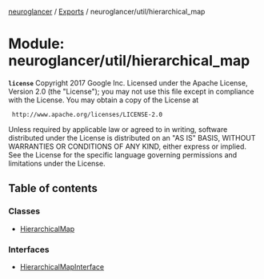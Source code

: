 [neuroglancer](../README.md) / [Exports](../modules.md) / neuroglancer/util/hierarchical\_map

# Module: neuroglancer/util/hierarchical\_map

**`license`**
Copyright 2017 Google Inc.
Licensed under the Apache License, Version 2.0 (the "License");
you may not use this file except in compliance with the License.
You may obtain a copy of the License at

     http://www.apache.org/licenses/LICENSE-2.0

Unless required by applicable law or agreed to in writing, software
distributed under the License is distributed on an "AS IS" BASIS,
WITHOUT WARRANTIES OR CONDITIONS OF ANY KIND, either express or implied.
See the License for the specific language governing permissions and
limitations under the License.

## Table of contents

### Classes

- [HierarchicalMap](../classes/neuroglancer_util_hierarchical_map.HierarchicalMap.md)

### Interfaces

- [HierarchicalMapInterface](../interfaces/neuroglancer_util_hierarchical_map.HierarchicalMapInterface.md)
